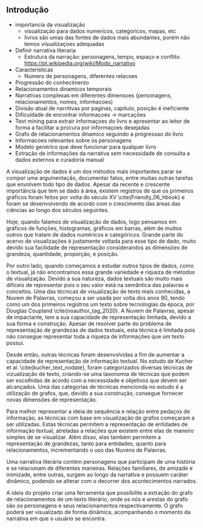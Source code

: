 ## Introdução

- importancia da visualização
    - visualização para dados numericos, categoricos, mapas, etc
    - livros são umas das fontes de dados mais abundantes, porém não temos visualizaçoes adequadas
- Definir narrativa literaria
    - Estrutura da narração: personagens, tempo, espaço e conflito. https://pt.wikipedia.org/wiki/Modo_narrativo
- Caracteristicas
    - Numero de personagens, diferentes relacoes
- Progressão do conhecimento
- Relacionamentos dinamicos temporais
- Narrativas complexas em diferentes dimensoes (personagens, relacionamentos, nomes, informacoes)
- Divisão atual de narritivas por paginas, capitulo, posição é ineficiente
- Dificuldade de encontrar informaçoes -> marcações
- Text mining para extrair informaçoes do livro e apresentar ao leitor de forma a facilitar a procura por informaçoes desejadas
- Grafo de relacionamentos dinamico seguindo a progressao do livro
- Informacoes relevantes sobre os personagens
- Modelo genérico que deve funcionar para qualquer livro
- Extração de informações da narrativa sem necessidade de consulta a dados externos e curadoria manual


A visualização de dados é um dos métodos mais importantes parar se compor uma argumentação, documentar fatos, entre muitas outras tarefas que envolvem todo tipo de dados. Apesar da recente e crescente importância que tem se dado à área, existem registros de que os primeiros gráficos foram feitos por volta do século XV \cite{Friendly_06_hbook} e foram se desenvolvendo de acordo com o crescimento das áreas das ciências ao longo dos séculos seguintes.

Hoje, quando falamos de visualização de dados, logo pensamos em gráficos de funções, histogramas, gráficos em barras, além de muitos outros que tratam de dados numéricos e categóricos. Grande parte do acervo de visualizações é justamente voltada para esse tipo de dado, muito devido sua facilidade de representação considerandos as dimensões de grandeza, quantidade, proporção, e posição.

Por outro lado, quando começamos a estudar outros tipos de dados, como o textual, já não encontramos essa grande variedade e riqueza de métodos de visualização. Devido a sua natureza, dados textuais são muito mais dificeis de representar pois o seu valor está na semântica das palavras e conceitos. Uma das técnicas de visualização de texto mais conhecidas, a Nuvem de Palavras, começou a ser usada por volta dos anos 90, tendo como um dos primeiros registros um texto sobre tecnologias da época, por Douglas Coupland \cite{noauthor_tag_2020}. A Nuvem de Palavras, apesar de impactante, tem a sua capacidade de representação limitada, devido a sua forma e construção. Apesar de resolver parte do problema de representação de grandezas de dados textuais, esta técnica é limitada pois não consegue representar toda a riqueza de informações que um texto possui.

Desde então, outras técnicas foram desenvolvidas a fim de aumentar a capacidade de representação de informação textual. No estudo de Kucher et al. \cite{kucher_text_nodate}, foram categorizados diversas técnicas de vizualização de texto, criando-se uma taxonomia de técnicas que podem ser escolhidas de acordo com a necessidade e objetivos que devem ser alcançados. Uma das categorias de técnicas mencionda no estudo é a utilização de grafos, que, devido a sua construção, consegue fornecer novas dimensões de representação.

Para melhor representar a ideia de sequência e relação entre pedaços de informação, as técnicas com base em visualização de grafos começaram a ser utilizadas. Estas técnicas permitem a representação de entidades de informação textual, atreladas a relações que existem entre elas de maneiro simples de se visualizar. Além disso, elas também permitem a representação de grandezas, tanto para entidades, quanto para relacionamentos, incrementando o uso das Nuvens de Palavras.



Uma narrativa literária contém personagens que participam de uma história e se relacionam de diferentes maneiras. Relações familiares, de amizade e inimizade, entre outras, surgem ao longo da narrativa e possuem caráter dinâmico, podendo se alterar com o decorrer dos acontecimentos narrados.

A ideia do projeto criar uma ferramenta que possibilite a extração do grafo de relacionamentos de um texto literário, onde os nós e arestas do grafo são os personagens e seus relacionamentos respectivamente. O grafo poderá ser visualizado de forma dinâmica, acompanhando o momento da narrativa em que o usuário se encontra.